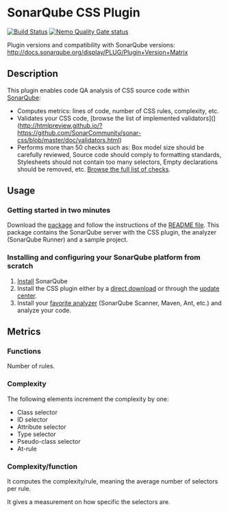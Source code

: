 SonarQube CSS Plugin
====================
[![Build Status](https://api.travis-ci.org/SonarQubeCommunity/sonar-css.svg)](https://travis-ci.org/SonarQubeCommunity/sonar-css) [![Nemo Quality Gate status](https://nemo.sonarqube.org/api/badges/gate?key=org.codehaus.sonar-plugins.css%3Acss)](https://nemo.sonarqube.org/overview?id=org.codehaus.sonar-plugins.css%3Acss)

Plugin versions and compatibility with SonarQube versions:
http://docs.sonarqube.org/display/PLUG/Plugin+Version+Matrix

## Description
This plugin enables code QA analysis of CSS source code within [SonarQube](http://www.sonarqube.org):

 * Computes metrics: lines of code, number of CSS rules, complexity, etc.
 * Validates your CSS code, [browse the list of implemented validators](](http://htmlpreview.github.io/?https://github.com/SonarCommunity/sonar-css/blob/master/doc/validators.html) 
 * Performs more than 50 checks such as: Box model size should be carefully reviewed, Source code should comply to formatting standards, Stylesheets should not contain too many selectors, Empty declarations should be removed, etc. [Browse the full list of checks](https://nemo.sonarqube.org/coding_rules#languages=css).

## Usage
### Getting started in two minutes
Download the [package](https://github.com/racodond/package-test-sonarqube-css/archive/master.zip) and follow the instructions of the [README file](https://github.com/racodond/package-test-sonarqube-css/blob/master/README.md).
This package contains the SonarQube server with the CSS plugin, the analyzer (SonarQube Runner) and a sample project.

### Installing and configuring your SonarQube platform from scratch
1. [Install](http://docs.sonarqube.org/display/SONAR/Setup+and+Upgrade) SonarQube
2. Install the CSS plugin either by a [direct download](https://github.com/SonarQubeCommunity/sonar-css/releases) or through the [update center](http://docs.sonarqube.org/display/SONAR/Update+Center).
3. Install your [favorite analyzer](http://docs.sonarqube.org/display/SONAR/Analyzing+Source+Code#AnalyzingSourceCode-RunningAnalysis) (SonarQube Scanner, Maven, Ant, etc.) and analyze your code.

## Metrics
### Functions
Number of rules.

### Complexity
The following elements increment the complexity by one:

* Class selector
* ID selector
* Attribute selector
* Type selector
* Pseudo-class selector
* At-rule

### Complexity/function
It computes the complexity/rule, meaning the average number of selectors per rule.

It gives a measurement on how specific the selectors are.
